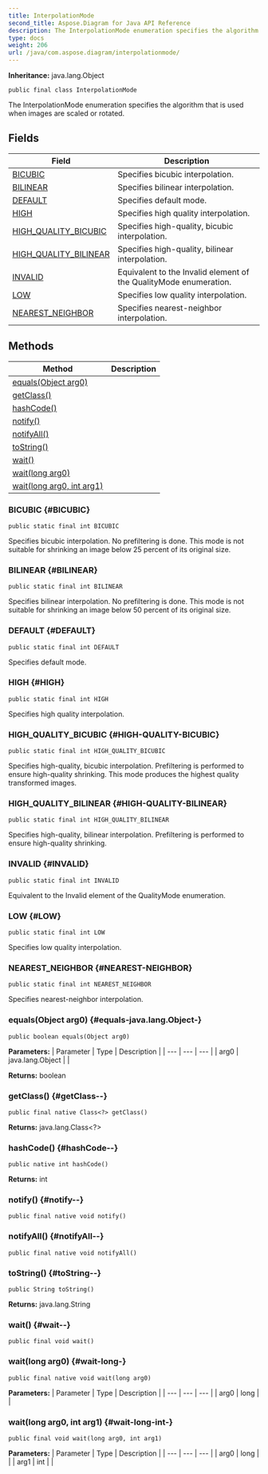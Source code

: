 ```yaml
---
title: InterpolationMode
second_title: Aspose.Diagram for Java API Reference
description: The InterpolationMode enumeration specifies the algorithm that is used when images are scaled or rotated.
type: docs
weight: 206
url: /java/com.aspose.diagram/interpolationmode/
---
```


**Inheritance:**
java.lang.Object
```
public final class InterpolationMode
```

The InterpolationMode enumeration specifies the algorithm that is used when images are scaled or rotated.
## Fields

| Field | Description |
| --- | --- |
| [BICUBIC](#BICUBIC) | Specifies bicubic interpolation. |
| [BILINEAR](#BILINEAR) | Specifies bilinear interpolation. |
| [DEFAULT](#DEFAULT) | Specifies default mode. |
| [HIGH](#HIGH) | Specifies high quality interpolation. |
| [HIGH_QUALITY_BICUBIC](#HIGH-QUALITY-BICUBIC) | Specifies high-quality, bicubic interpolation. |
| [HIGH_QUALITY_BILINEAR](#HIGH-QUALITY-BILINEAR) | Specifies high-quality, bilinear interpolation. |
| [INVALID](#INVALID) | Equivalent to the Invalid element of the QualityMode enumeration. |
| [LOW](#LOW) | Specifies low quality interpolation. |
| [NEAREST_NEIGHBOR](#NEAREST-NEIGHBOR) | Specifies nearest-neighbor interpolation. |
## Methods

| Method | Description |
| --- | --- |
| [equals(Object arg0)](#equals-java.lang.Object-) |  |
| [getClass()](#getClass--) |  |
| [hashCode()](#hashCode--) |  |
| [notify()](#notify--) |  |
| [notifyAll()](#notifyAll--) |  |
| [toString()](#toString--) |  |
| [wait()](#wait--) |  |
| [wait(long arg0)](#wait-long-) |  |
| [wait(long arg0, int arg1)](#wait-long-int-) |  |
### BICUBIC {#BICUBIC}
```
public static final int BICUBIC
```


Specifies bicubic interpolation. No prefiltering is done. This mode is not suitable for shrinking an image below 25 percent of its original size.

### BILINEAR {#BILINEAR}
```
public static final int BILINEAR
```


Specifies bilinear interpolation. No prefiltering is done. This mode is not suitable for shrinking an image below 50 percent of its original size.

### DEFAULT {#DEFAULT}
```
public static final int DEFAULT
```


Specifies default mode.

### HIGH {#HIGH}
```
public static final int HIGH
```


Specifies high quality interpolation.

### HIGH_QUALITY_BICUBIC {#HIGH-QUALITY-BICUBIC}
```
public static final int HIGH_QUALITY_BICUBIC
```


Specifies high-quality, bicubic interpolation. Prefiltering is performed to ensure high-quality shrinking. This mode produces the highest quality transformed images.

### HIGH_QUALITY_BILINEAR {#HIGH-QUALITY-BILINEAR}
```
public static final int HIGH_QUALITY_BILINEAR
```


Specifies high-quality, bilinear interpolation. Prefiltering is performed to ensure high-quality shrinking.

### INVALID {#INVALID}
```
public static final int INVALID
```


Equivalent to the Invalid element of the QualityMode enumeration.

### LOW {#LOW}
```
public static final int LOW
```


Specifies low quality interpolation.

### NEAREST_NEIGHBOR {#NEAREST-NEIGHBOR}
```
public static final int NEAREST_NEIGHBOR
```


Specifies nearest-neighbor interpolation.

### equals(Object arg0) {#equals-java.lang.Object-}
```
public boolean equals(Object arg0)
```




**Parameters:**
| Parameter | Type | Description |
| --- | --- | --- |
| arg0 | java.lang.Object |  |

**Returns:**
boolean
### getClass() {#getClass--}
```
public final native Class<?> getClass()
```




**Returns:**
java.lang.Class<?>
### hashCode() {#hashCode--}
```
public native int hashCode()
```




**Returns:**
int
### notify() {#notify--}
```
public final native void notify()
```




### notifyAll() {#notifyAll--}
```
public final native void notifyAll()
```




### toString() {#toString--}
```
public String toString()
```




**Returns:**
java.lang.String
### wait() {#wait--}
```
public final void wait()
```




### wait(long arg0) {#wait-long-}
```
public final native void wait(long arg0)
```




**Parameters:**
| Parameter | Type | Description |
| --- | --- | --- |
| arg0 | long |  |

### wait(long arg0, int arg1) {#wait-long-int-}
```
public final void wait(long arg0, int arg1)
```




**Parameters:**
| Parameter | Type | Description |
| --- | --- | --- |
| arg0 | long |  |
| arg1 | int |  |

